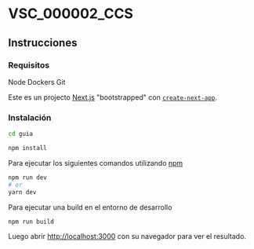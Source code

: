 # VSC_000002_CCS

## Instrucciones

### Requisitos

Node
Dockers
Git

Este es un projecto [Next.js](https://nextjs.org/) "bootstrapped" con [`create-next-app`](https://github.com/vercel/next.js/tree/canary/packages/create-next-app).

### Instalación

```bash
cd guia
```

```bash
npm install
```

Para ejecutar los siguientes comandos utilizando [npm](https://es.wikipedia.org/wiki/Npm)
```bash
npm run dev
# or
yarn dev
```
Para ejecutar una build en el entorno de desarrollo
```bash
npm run build
```

Luego abrir [http://localhost:3000](http://localhost:3000) con su navegador para ver el resultado.


